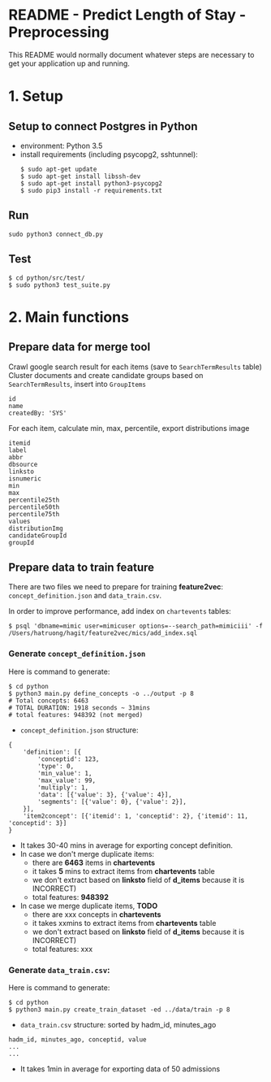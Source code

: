# README - Predict Length of Stay - Preprocessing #

This README would normally document whatever steps are necessary to get your application up and running.

# 1. Setup

## Setup to connect Postgres in Python

- environment: Python 3.5
- install requirements (including psycopg2, sshtunnel):
    ```
    $ sudo apt-get update
    $ sudo apt-get install libssh-dev
    $ sudo apt-get install python3-psycopg2
    $ sudo pip3 install -r requirements.txt
    ```

## Run

```
sudo python3 connect_db.py
```

## Test

```
$ cd python/src/test/
$ sudo python3 test_suite.py
```

# 2. Main functions

## Prepare data for merge tool

Crawl google search result for each items (save to `SearchTermResults` table)
Cluster documents and create candidate groups based on `SearchTermResults`, insert into `GroupItems`

```
id
name
createdBy: 'SYS'
```

For each item, calculate min, max, percentile, export distributions image

```
itemid
label
abbr
dbsource
linksto
isnumeric
min
max
percentile25th
percentile50th
percentile75th
values
distributionImg
candidateGroupId
groupId
```

## Prepare data to train feature

There are two files we need to prepare for training **feature2vec**: `concept_definition.json` and `data_train.csv`.

In order to improve performance, add index on `chartevents` tables:

```
$ psql 'dbname=mimic user=mimicuser options=--search_path=mimiciii' -f /Users/hatruong/hagit/feature2vec/mics/add_index.sql
```

### Generate `concept_definition.json`

Here is command to generate:
```
$ cd python
$ python3 main.py define_concepts -o ../output -p 8
# Total concepts: 6463
# TOTAL DURATION: 1918 seconds ~ 31mins
# total features: 948392 (not merged)
```

* `concept_definition.json` structure:

```
{
    'definition': [{
        'conceptid': 123,
        'type': 0,
        'min_value': 1,
        'max_value': 99,
        'multiply': 1,
        'data': [{'value': 3}, {'value': 4}],
        'segments': [{'value': 0}, {'value': 2}],
    }],
    'item2concept': [{'itemid': 1, 'conceptid': 2}, {'itemid': 11, 'conceptid': 3}]
}
```

* It takes 30-40 mins in average for exporting concept definition.
* In case we don't merge duplicate items:
    - there are **6463** items in **chartevents**
    - it takes **5** mins to extract items from **chartevents** table
    - we don't extract based on **linksto** field of **d_items** because it is INCORRECT)
    - total features: **948392**
* In case we merge duplicate items, **TODO**
    - there are xxx concepts in **chartevents**
    - it takes xxmins to extract items from **chartevents** table
    - we don't extract based on **linksto** field of **d_items** because it is INCORRECT)
    - total features: xxx


### Generate `data_train.csv`:

Here is command to generate:
```
$ cd python
$ python3 main.py create_train_dataset -ed ../data/train -p 8
```

* `data_train.csv` structure: sorted by hadm_id, minutes_ago

```
hadm_id, minutes_ago, conceptid, value
...
...
```

* It takes 1min in average for exporting data of 50 admissions
